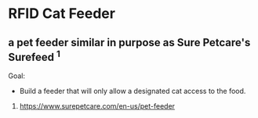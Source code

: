 # RFID Cat Feeder
## a pet feeder similar in purpose as Sure Petcare's Surefeed <sup>1</sup> 



Goal:
+ Build a feeder that will only allow a designated cat access to the food.

1. https://www.surepetcare.com/en-us/pet-feeder

